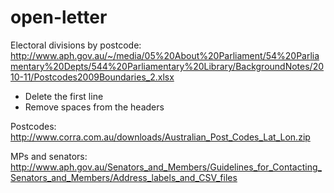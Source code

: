open-letter
===========

Electoral divisions by postcode:
http://www.aph.gov.au/~/media/05%20About%20Parliament/54%20Parliamentary%20Depts/544%20Parliamentary%20Library/BackgroundNotes/2010-11/Postcodes2009Boundaries_2.xlsx

 - Delete the first line
 - Remove spaces from the headers

Postcodes: http://www.corra.com.au/downloads/Australian_Post_Codes_Lat_Lon.zip

MPs and senators:
http://www.aph.gov.au/Senators_and_Members/Guidelines_for_Contacting_Senators_and_Members/Address_labels_and_CSV_files 
